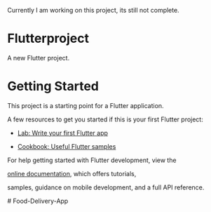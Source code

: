 Currently I am working on this project, its still not complete.<br>


<h1>Flutterproject</h1> 


A new Flutter project.<br>


<h1>Getting Started</h1>



This project is a starting point for a Flutter application.<br>


A few resources to get you started if this is your first Flutter project:<br>


- [Lab: Write your first Flutter app](https://docs.flutter.dev/get-started/codelab)<br>

- [Cookbook: Useful Flutter samples](https://docs.flutter.dev/cookbook)<br>

For help getting started with Flutter development, view the<br>

[online documentation](https://docs.flutter.dev/), which offers tutorials,<br>

samples, guidance on mobile development, and a full API reference.<br>

#   F o o d - D e l i v e r y - A p p <br>
 
 
